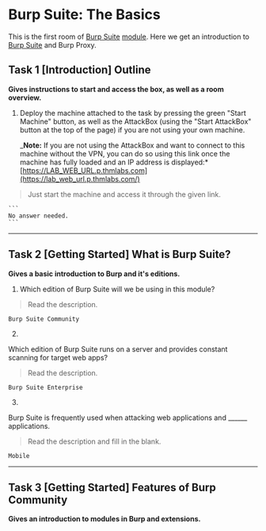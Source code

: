 # Burp Suite: The Basics

This is the first room of [Burp Suite](Burp%20Suite.md) [module](modules.md). Here we get an introduction to [Burp Suite](Burp%20Suite.md) and Burp Proxy.


## Task 1 [Introduction] Outline

**Gives instructions to start and access the box, as well as a room overview.**

1. Deploy the machine attached to the task by pressing the green "Start Machine" button, as well as the AttackBox (using the "Start AttackBox" button at the top of the page) if you are not using your own machine.  

    _**Note:** If you are not using the AttackBox and want to connect to this machine without the VPN, you can do so using this link once the machine has fully loaded and an IP address is displayed:*[https://LAB_WEB_URL.p.thmlabs.com](https://lab_web_url.p.thmlabs.com/)
    
> Just start the machine and access it through the given link.
    
    ```
    No answer needed.
    ```

---

## Task 2 [Getting Started] What is Burp Suite?

**Gives a basic introduction to Burp and it's editions.**

1. Which edition of Burp Suite will we be using in this module?

> Read the description.

```
Burp Suite Community
```

2.   
Which edition of Burp Suite runs on a server and provides constant scanning for target web apps?

> Read the description.

```
Burp Suite Enterprise
```

3.   
Burp Suite is frequently used when attacking web applications and ______ applications.

> Read the description and fill in the blank.

```
Mobile
```

---

## Task 3 [Getting Started] Features of Burp Community

**Gives an introduction to modules in Burp and extensions.**

